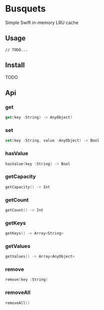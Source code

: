 # Busquets

Simple Swift in-memory LRU cache

## Usage

```
// TODO...
```

## Install

TODO

## Api

### get

```swift
get(key :String) -> AnyObject?
```

### set

```swift
set(key :String, value :AnyObject) -> Bool
```

### hasValue

```swift
hasValue(key :String) -> Bool
```

### getCapacity

```swift
getCapacity() -> Int
```

### getCount

```swift
getCount() -> Int
```

### getKeys

```swift
getKeys() -> Array<String>
```

### getValues

```swift
getValues() -> Array<AnyObject>
```

### remove

```swift
remove(key :String)
```

### removeAll

```swift
removeAll()
```
